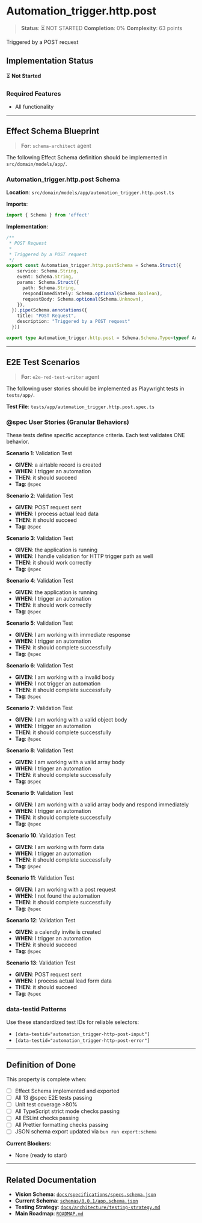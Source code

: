 # Automation_trigger.http.post

> **Status**: ⏳ NOT STARTED
> **Completion**: 0%
> **Complexity**: 63 points

Triggered by a POST request

## Implementation Status

⏳ **Not Started**

### Required Features

- All functionality

---

## Effect Schema Blueprint

> **For**: `schema-architect` agent

The following Effect Schema definition should be implemented in `src/domain/models/app/`.

### Automation_trigger.http.post Schema

**Location**: `src/domain/models/app/automation_trigger.http.post.ts`

**Imports**:

```typescript
import { Schema } from 'effect'
```

**Implementation**:

```typescript
/**
 * POST Request
 *
 * Triggered by a POST request
 */
export const Automation_trigger.http.postSchema = Schema.Struct({
    service: Schema.String,
    event: Schema.String,
    params: Schema.Struct({
      path: Schema.String,
      respondImmediately: Schema.optional(Schema.Boolean),
      requestBody: Schema.optional(Schema.Unknown),
    }),
  }).pipe(Schema.annotations({
    title: "POST Request",
    description: "Triggered by a POST request"
  }))

export type Automation_trigger.http.post = Schema.Schema.Type<typeof Automation_trigger.http.postSchema>
```

---

## E2E Test Scenarios

> **For**: `e2e-red-test-writer` agent

The following user stories should be implemented as Playwright tests in `tests/app/`.

**Test File**: `tests/app/automation_trigger.http.post.spec.ts`

### @spec User Stories (Granular Behaviors)

These tests define specific acceptance criteria. Each test validates ONE behavior.

**Scenario 1**: Validation Test

- **GIVEN**: a airtable record is created
- **WHEN**: I trigger an automation
- **THEN**: it should succeed
- **Tag**: `@spec`

**Scenario 2**: Validation Test

- **GIVEN**: POST request sent
- **WHEN**: I process actual lead data
- **THEN**: it should succeed
- **Tag**: `@spec`

**Scenario 3**: Validation Test

- **GIVEN**: the application is running
- **WHEN**: I handle validation for HTTP trigger path as well
- **THEN**: it should work correctly
- **Tag**: `@spec`

**Scenario 4**: Validation Test

- **GIVEN**: the application is running
- **WHEN**: I trigger an automation
- **THEN**: it should work correctly
- **Tag**: `@spec`

**Scenario 5**: Validation Test

- **GIVEN**: I am working with immediate response
- **WHEN**: I trigger an automation
- **THEN**: it should complete successfully
- **Tag**: `@spec`

**Scenario 6**: Validation Test

- **GIVEN**: I am working with a invalid body
- **WHEN**: I not trigger an automation
- **THEN**: it should complete successfully
- **Tag**: `@spec`

**Scenario 7**: Validation Test

- **GIVEN**: I am working with a valid object body
- **WHEN**: I trigger an automation
- **THEN**: it should complete successfully
- **Tag**: `@spec`

**Scenario 8**: Validation Test

- **GIVEN**: I am working with a valid array body
- **WHEN**: I trigger an automation
- **THEN**: it should complete successfully
- **Tag**: `@spec`

**Scenario 9**: Validation Test

- **GIVEN**: I am working with a valid array body and respond immediately
- **WHEN**: I trigger an automation
- **THEN**: it should complete successfully
- **Tag**: `@spec`

**Scenario 10**: Validation Test

- **GIVEN**: I am working with form data
- **WHEN**: I trigger an automation
- **THEN**: it should complete successfully
- **Tag**: `@spec`

**Scenario 11**: Validation Test

- **GIVEN**: I am working with a post request
- **WHEN**: I not found the automation
- **THEN**: it should complete successfully
- **Tag**: `@spec`

**Scenario 12**: Validation Test

- **GIVEN**: a calendly invite is created
- **WHEN**: I trigger an automation
- **THEN**: it should succeed
- **Tag**: `@spec`

**Scenario 13**: Validation Test

- **GIVEN**: POST request sent
- **WHEN**: I process actual lead form data
- **THEN**: it should succeed
- **Tag**: `@spec`

### data-testid Patterns

Use these standardized test IDs for reliable selectors:

- `[data-testid="automation_trigger-http-post-input"]`
- `[data-testid="automation_trigger-http-post-error"]`

---

## Definition of Done

This property is complete when:

- [ ] Effect Schema implemented and exported
- [ ] All 13 @spec E2E tests passing
- [ ] Unit test coverage >80%
- [ ] All TypeScript strict mode checks passing
- [ ] All ESLint checks passing
- [ ] All Prettier formatting checks passing
- [ ] JSON schema export updated via `bun run export:schema`

**Current Blockers**:

- None (ready to start)

---

## Related Documentation

- **Vision Schema**: [`docs/specifications/specs.schema.json`](../specs.schema.json)
- **Current Schema**: [`schemas/0.0.1/app.schema.json`](../../schemas/0.0.1/app.schema.json)
- **Testing Strategy**: [`docs/architecture/testing-strategy.md`](../../architecture/testing-strategy.md)
- **Main Roadmap**: [`ROADMAP.md`](../../../ROADMAP.md)

